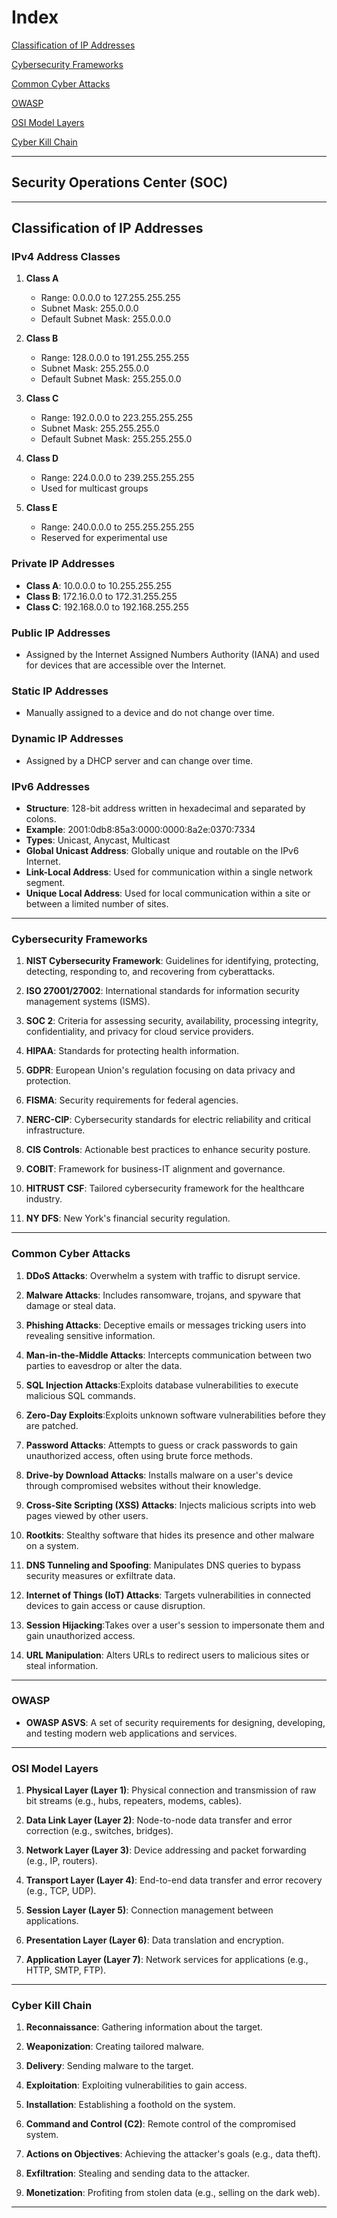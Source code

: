 # Index
[Classification of IP Addresses](#Classification-of-IP-Addresses)

[Cybersecurity Frameworks](#Cybersecurity-Frameworks)

[Common Cyber Attacks](#Common-Cyber-Attacks)

[OWASP](#owasp)

[OSI Model Layers](#osi-model-layers)

[Cyber Kill Chain](#cyber-kill-chain)

---

## Security Operations Center (SOC)

---
## Classification of IP Addresses

### IPv4 Address Classes

1. **Class A**
   - Range: 0.0.0.0 to 127.255.255.255
   - Subnet Mask: 255.0.0.0
   - Default Subnet Mask: 255.0.0.0

2. **Class B**
   - Range: 128.0.0.0 to 191.255.255.255
   - Subnet Mask: 255.255.0.0
   - Default Subnet Mask: 255.255.0.0

3. **Class C**
   - Range: 192.0.0.0 to 223.255.255.255
   - Subnet Mask: 255.255.255.0
   - Default Subnet Mask: 255.255.255.0

4. **Class D**
   - Range: 224.0.0.0 to 239.255.255.255
   - Used for multicast groups

5. **Class E**
   - Range: 240.0.0.0 to 255.255.255.255
   - Reserved for experimental use

### Private IP Addresses

- **Class A**: 10.0.0.0 to 10.255.255.255
- **Class B**: 172.16.0.0 to 172.31.255.255
- **Class C**: 192.168.0.0 to 192.168.255.255

### Public IP Addresses

- Assigned by the Internet Assigned Numbers Authority (IANA) and used for devices that are accessible over the Internet.

### Static IP Addresses

- Manually assigned to a device and do not change over time.

### Dynamic IP Addresses

- Assigned by a DHCP server and can change over time.

### IPv6 Addresses

- **Structure**: 128-bit address written in hexadecimal and separated by colons.
- **Example**: 2001:0db8:85a3:0000:0000:8a2e:0370:7334
- **Types**: Unicast, Anycast, Multicast
- **Global Unicast Address**: Globally unique and routable on the IPv6 Internet.
- **Link-Local Address**: Used for communication within a single network segment.
- **Unique Local Address**: Used for local communication within a site or between a limited number of sites.
---

### Cybersecurity Frameworks

1. **NIST Cybersecurity Framework**: Guidelines for identifying, protecting, detecting, responding to, and recovering from cyberattacks.

2. **ISO 27001/27002**: International standards for information security management systems (ISMS).

3. **SOC 2**: Criteria for assessing security, availability, processing integrity, confidentiality, and privacy for cloud service providers.

4. **HIPAA**: Standards for protecting health information.

5. **GDPR**: European Union's regulation focusing on data privacy and protection.

6. **FISMA**: Security requirements for federal agencies.

7. **NERC-CIP**: Cybersecurity standards for electric reliability and critical infrastructure.

8. **CIS Controls**: Actionable best practices to enhance security posture.

9. **COBIT**: Framework for business-IT alignment and governance.

10. **HITRUST CSF**: Tailored cybersecurity framework for the healthcare industry.

11. **NY DFS**: New York's financial security regulation.
---

### Common Cyber Attacks

1. **DDoS Attacks**: Overwhelm a system with traffic to disrupt service.

2. **Malware Attacks**: Includes ransomware, trojans, and spyware that damage or steal data.

3. **Phishing Attacks**: Deceptive emails or messages tricking users into revealing sensitive information.

4. **Man-in-the-Middle Attacks**: Intercepts communication between two parties to eavesdrop or alter the data.

5. **SQL Injection Attacks**:Exploits database vulnerabilities to execute malicious SQL commands.

6. **Zero-Day Exploits**:Exploits unknown software vulnerabilities before they are patched.

7. **Password Attacks**: Attempts to guess or crack passwords to gain unauthorized access, often using brute force methods.

8. **Drive-by Download Attacks**: Installs malware on a user's device through compromised websites without their knowledge.

9. **Cross-Site Scripting (XSS) Attacks**: Injects malicious scripts into web pages viewed by other users.

10. **Rootkits**: Stealthy software that hides its presence and other malware on a system.

11. **DNS Tunneling and Spoofing**: Manipulates DNS queries to bypass security measures or exfiltrate data.

12. **Internet of Things (IoT) Attacks**: Targets vulnerabilities in connected devices to gain access or cause disruption.

13. **Session Hijacking**:Takes over a user's session to impersonate them and gain unauthorized access.

14. **URL Manipulation**: Alters URLs to redirect users to malicious sites or steal information.
---

### OWASP

- **OWASP ASVS**: A set of security requirements for designing, developing, and testing modern web applications and services.
---

### OSI Model Layers

1. **Physical Layer (Layer 1)**: Physical connection and transmission of raw bit streams (e.g., hubs, repeaters, modems, cables).

2. **Data Link Layer (Layer 2)**: Node-to-node data transfer and error correction (e.g., switches, bridges).

3. **Network Layer (Layer 3)**: Device addressing and packet forwarding (e.g., IP, routers).

4. **Transport Layer (Layer 4)**:  End-to-end data transfer and error recovery (e.g., TCP, UDP).

5. **Session Layer (Layer 5)**: Connection management between applications.

6. **Presentation Layer (Layer 6)**: Data translation and encryption.

7. **Application Layer (Layer 7)**: Network services for applications (e.g., HTTP, SMTP, FTP).
---

### Cyber Kill Chain

1. **Reconnaissance**:  Gathering information about the target.

2. **Weaponization**: Creating tailored malware.

3. **Delivery**: Sending malware to the target.

4. **Exploitation**: Exploiting vulnerabilities to gain access.

5. **Installation**: Establishing a foothold on the system.

6. **Command and Control (C2)**: Remote control of the compromised system.

7. **Actions on Objectives**: Achieving the attacker's goals (e.g., data theft).

8. **Exfiltration**: Stealing and sending data to the attacker.

9. **Monetization**: Profiting from stolen data (e.g., selling on the dark web).
---
